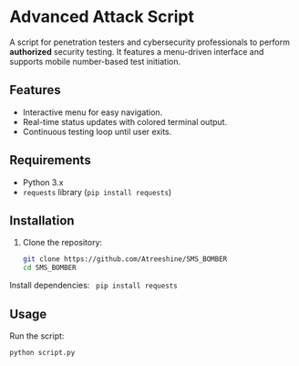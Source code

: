 # Advanced Attack Script

A script for penetration testers and cybersecurity professionals to perform **authorized** security testing. It features a menu-driven interface and supports mobile number-based test initiation.

## Features
- Interactive menu for easy navigation.
- Real-time status updates with colored terminal output.
- Continuous testing loop until user exits.

## Requirements
- Python 3.x
- `requests` library (`pip install requests`)

## Installation
1. Clone the repository:
   ```bash
   git clone https://github.com/Atreeshine/SMS_BOMBER
   cd SMS_BOMBER
   ```
Install dependencies:
   ``` pip install requests```

## Usage
Run the script:

   ```python script.py```
